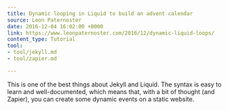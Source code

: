 ```yaml
---
title: Dynamic looping in Liquid to build an advent calendar
source: Leon Paternoster
date: 2016-12-04 16:02:00 +0000
link: https://www.leonpaternoster.com/2016/12/dynamic-liquid-loops/
content_type: Tutorial
tool:
- tool/jekyll.md
- tool/zapier.md

---
```

This is one of the best things about Jekyll and Liquid. The syntax is easy to learn and well-documented, which means that, with a bit of thought (and Zapier), you can create some dynamic events on a static website.
